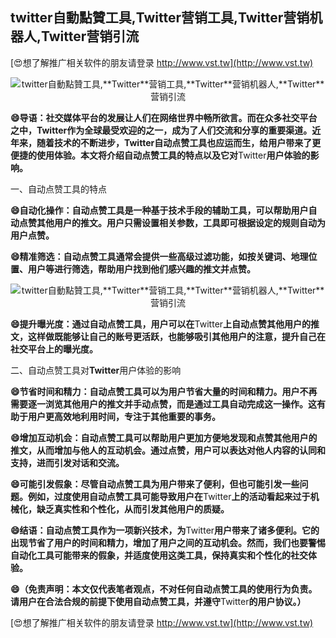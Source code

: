 ## **twitter自動點贊工具,**Twitter**营销工具,**Twitter**营销机器人,**Twitter**营销引流**

[😍想了解推广相关软件的朋友请登录 http://www.vst.tw](http://www.vst.tw)

 <center><img src="https://vst.tw/MP4/tuiguang/png/3.png" alt="twitter自動點贊工具,**Twitter**营销工具,**Twitter**营销机器人,**Twitter**营销引流"></center>

**😄导语：社交媒体平台的发展让人们在网络世界中畅所欲言。而在众多社交平台之中，**Twitter**作为全球最受欢迎的之一，成为了人们交流和分享的重要渠道。近年来，随着技术的不断进步，**Twitter**自动点赞工具也应运而生，给用户带来了更便捷的使用体验。本文将介绍自动点赞工具的特点以及它对**Twitter**用户体验的影响。**

一、自动点赞工具的特点

**😄自动化操作：自动点赞工具是一种基于技术手段的辅助工具，可以帮助用户自动点赞其他用户的推文。用户只需设置相关参数，工具即可根据设定的规则自动为用户点赞。**

**😄精准筛选：自动点赞工具通常会提供一些高级过滤功能，如按关键词、地理位置、用户等进行筛选，帮助用户找到他们感兴趣的推文并点赞。**

 <center><img src="https://vst.tw/MP4/tuiguang/png/7.png" alt="twitter自動點贊工具,**Twitter**营销工具,**Twitter**营销机器人,**Twitter**营销引流"></center>

**😄提升曝光度：通过自动点赞工具，用户可以在**Twitter**上自动点赞其他用户的推文，这样做既能够让自己的账号更活跃，也能够吸引其他用户的注意，提升自己在社交平台上的曝光度。**

二、自动点赞工具对**Twitter**用户体验的影响

**😄节省时间和精力：自动点赞工具可以为用户节省大量的时间和精力。用户不再需要逐一浏览其他用户的推文并手动点赞，而是通过工具自动完成这一操作。这有助于用户更高效地利用时间，专注于其他重要的事务。**

**😄增加互动机会：自动点赞工具可以帮助用户更加方便地发现和点赞其他用户的推文，从而增加与他人的互动机会。通过点赞，用户可以表达对他人内容的认同和支持，进而引发对话和交流。**

**😄可能引发假象：尽管自动点赞工具为用户带来了便利，但也可能引发一些问题。例如，过度使用自动点赞工具可能导致用户在**Twitter**上的活动看起来过于机械化，缺乏真实性和个性化，从而引发其他用户的质疑。**

**😄结语：自动点赞工具作为一项新兴技术，为**Twitter**用户带来了诸多便利。它的出现节省了用户的时间和精力，增加了用户之间的互动机会。然而，我们也要警惕自动化工具可能带来的假象，并适度使用这类工具，保持真实和个性化的社交体验。**

**😄（免责声明：本文仅代表笔者观点，不对任何自动点赞工具的使用行为负责。请用户在合法合规的前提下使用自动点赞工具，并遵守**Twitter**的用户协议。）**

[😍想了解推广相关软件的朋友请登录 http://www.vst.tw](http://www.vst.tw)



